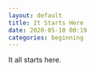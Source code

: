 ```yaml
---
layout: default
title: It Starts Here
date: 2020-05-10 00:19
categories: beginning
---
```

It all starts here.
